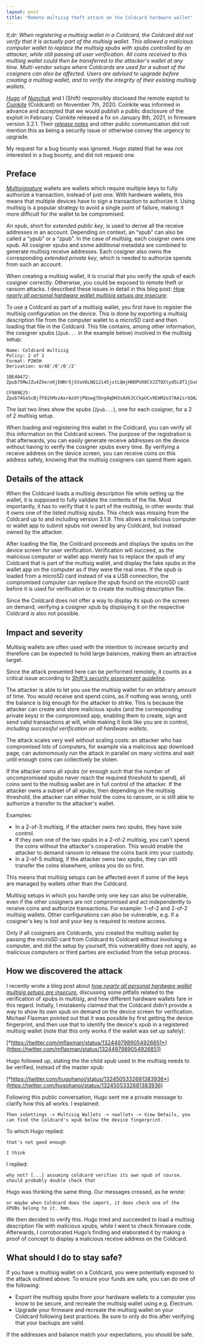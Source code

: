 ```yaml
---
layout: post
title: "Remote multisig theft attack on the Coldcard hardware wallet"
---
```


*tl;dr: When registering a multisig wallet in a Coldcard, the Coldcard did not verify that it is actually part of the multisig wallet. This allowed a malicious computer wallet to replace the multisig xpubs with xpubs controlled by an attacker, while still passing all user verification. All coins received to this multisig wallet could then be transferred to the attacker's wallet at any time. Multi-vendor setups where Coldcards are used for a subset of the cosigners can also be affected. Users are advised to upgrade before creating a multisig wallet, and to verify the integrity of their existing multisig wallets.*

[*Hugo*](https://twitter.com/hugohanoi) of [*Nunchuk*](https://nunchuk.io/) and I (Shift) responsibly disclosed the remote exploit to [*Coinkite*](https://coinkite.com/) (Coldcard) on November 7th, 2020. Coinkite was informed in advance and accepted that we would publish a public disclosure of the exploit in February. Coinkite released a fix on January 8th, 2021, in firmware version 3.2.1. Their [*release notes*](https://blog.coinkite.com/version-3.2.2-released/) and other public communication did not mention this as being a security issue or otherwise convey the urgency to upgrade.

My request for a bug bounty was ignored. Hugo stated that he was not interested in a bug bounty, and did not request one.

## Preface

[*Multisignature*](https://en.bitcoin.it/wiki/Multisignature) wallets are wallets which require multiple keys to fully authorize a transaction, instead of just one. With hardware wallets, this means that multiple devices have to sign a transaction to authorize it. Using multisig is a popular strategy to avoid a single point of failure, making it more difficult for the wallet to be compromised.

An xpub, short for *extended public key*, is used to derive all the receive addresses in an account. Depending on context, an “xpub” can also be called a “ypub” or a “zpub”. In the case of multisig, each cosigner owns one xpub. All cosigner xpubs and some additional metadata are combined to generate multisig receive addresses. Each cosigner also owns the corresponding *extended private key*, which is needed to authorize spends from such an account.

When creating a multisig wallet, it is crucial that you verify the xpub of each cosigner correctly. Otherwise, you could be exposed to remote theft or ransom attacks. I described these issues in detail in this blog post: [*How nearly all personal hardware wallet multisig setups are insecure*](https://shiftcrypto.ch/blog/how-nearly-all-personal-hardware-wallet-multisig-setups-are-insecure/).

To use a Coldcard as part of a multisig wallet, you first have to register the multisig configuration on the device. This is done by exporting a multisig description file from the computer wallet to a microSD card and then loading that file in the Coldcard. This file contains, among other information, the cosigner xpubs (`Zpub...` in the example below) involved in the multisig setup:

```
Name: Coldcard multisig
Policy: 2 of 2
Format: P2WSH
Derivation: m/48'/0'/0'/2'

1BE40472: Zpub75MwJZu4ZXeroKjEWHr5jSVaV6LNQ12i45jstLQmjHHDPUX8CVJZTQXtyd5L8T1jGvFVyUvG4wvc33UvknGzGime9BzNKtkFLQq78HkjKtf

CF989E25: Zpub74GaScBjfF8ihMxzAxrAzUYjPQowg7Dng4qDH3sAXk3CCkpUCv9EmM2o37AA1srGQAZZQPWyy9p6ywMKeRazESo2keVubGXAbG39JYXZeiY
```

The last two lines show the xpubs (`Zpub...`), one for each cosigner, for a 2 of 2 multisig setup.

When loading and registering this wallet in the Coldcard, you can verify all this information on the Coldcard screen. The purpose of the registration is that afterwards, you can easily generate receive addresses on the device without having to verify the cosigner xpubs every time. By verifying a receive address on the device screen, you can receive coins on this address safely, knowing that the multisig cosigners can spend them again.

## Details of the attack

When the Coldcard loads a multisig description file while setting up the wallet, it is supposed to fully validate the contents of the file. Most importantly, it has to verify that it is part of the multisig, in other words: that it owns one of the listed multisig xpubs. This check was missing from the Coldcard up to and including version 3.1.9. This allows a malicious computer or wallet app to submit xpubs not owned by any Coldcard, but instead owned by the attacker.

After loading the file, the Coldcard proceeds and displays the xpubs on the device screen for user verification. Verification will succeed, as the malicious computer or wallet app merely has to replace the xpub of any Coldcard that is part of the multisig wallet, and display the fake xpubs in the wallet app on the computer as if they were the real ones. If the xpub is loaded from a microSD card instead of via a USB connection, the compromised computer can replace the xpub found on the microSD card before it is used for verification or to create the multisig description file.

Since the Coldcard does not offer a way to display its xpub on the screen on demand, verifying a cosigner xpub by displaying it on the respective Coldcard is also not possible.

## Impact and severity

Multisig wallets are often used with the intention to increase security and therefore can be expected to hold large balances, making them an attractive target.

Since the attack presented here can be performed remotely, it counts as a critical issue according to [*Shift's security assessment guideline*](https://shiftcrypto.ch/blog/how-we-do-security-assessments/).

The attacker is able to let you use the multisig wallet for an arbitrary amount of time. You would receive and spend coins, as if nothing was wrong, until the balance is big enough for the attacker to strike. This is because the attacker can create and store malicious xpubs (and the corresponding private keys) in the compromised app, enabling them to create, sign and send valid transactions at will, while making it look like you are in control, *including successful verification on all hardware wallets*.

The attack scales very well without scaling costs: an attacker who has compromised lots of computers, for example via a malicious app download page, can autonomously run the attack in parallel on many victims and wait until enough coins can collectively be stolen.

If the attacker owns all xpubs (or enough such that the number of uncompromised xpubs never reach the required threshold to spend), all coins sent to the multisig wallet are in full control of the attacker. If the attacker owns a subset of all xpubs, then depending on the multisig threshold, the attacker can either hold the coins to ransom, or is still able to authorize a transfer to the attacker's wallet.

Examples:

- In a 2-of-3 multisig, if the attacker owns two xpubs, they have sole control.
- If they own one of the two xpubs in a 2-of-2 multisig, you can't spend the coins without the attacker's cooperation. This would enable the attacker to demand ransom to release the coins back into your custody.
- In a 2-of-5 multisig, if the attacker owns two xpubs, they can still transfer the coins elsewhere, unless you do so first.

This means that multisig setups can be affected even if some of the keys are managed by wallets other than the Coldcard.

Multisig setups in which you handle only one key can also be vulnerable, even if the other cosigners are not compromised and act independently to receive coins and authorize transactions. For example: 1-of-2 and 2-of-2 multisig wallets. Other configurations can also be vulnerable, e.g. if a cosigner's key is lost and your key is required to restore access.

Only if all cosigners are Coldcards, you created the multisig wallet by passing the microSD card from Coldcard to Coldcard without involving a computer, and did the setup by yourself, this vulnerability does not apply, as malicious computers or third parties are excluded from the setup process.

## How we discovered the attack

I recently wrote a blog post about [*how nearly all personal hardware wallet multisig setups are insecure*](https://shiftcrypto.ch/blog/how-nearly-all-personal-hardware-wallet-multisig-setups-are-insecure/), discussing some pitfalls related to the verification of xpubs in multisig, and how different hardware wallets fare in this regard. Initially, I mistakenly claimed that the Coldcard didn't provide a way to show its own xpub on demand on the device screen for verification. Michael Flaxman pointed out that it was possible by first getting the device fingerprint, and then use that to identify the device's xpub in a registered multisig wallet (note that this only works if the wallet was set up safely):

[*https://twitter.com/mflaxman/status/1324497989054926851*](https://twitter.com/mflaxman/status/1324497989054926851)

Hugo followed up, stating the the child xpub used in the multisig needs to be verified, instead of the master xpub:

[*https://twitter.com/hugohanoi/status/1324505332681383936*](https://twitter.com/hugohanoi/status/1324505332681383936)

Following this public conversation, Hugo sent me a private message to clarify how this all works. I explained:

```
Then inSettings -> Multisig Wallets -> <wallet> -> View Details, you
can find the Coldcard's xpub below the device fingerprint.
```

To which Hugo replied:

```
that's not good enough

I think
```

I replied:

```
why not? [...] assuming coldcard verifies its own xpub of course.
should probably double check that
```

Hugo was thinking the same thing. Our messages crossed, as he wrote:

```
or maybe when Coldcard does the import, it does check one of the
XPUBs belong to it. hmm.
```

We then decided to verify this. Hugo tried and succeeded to load a multisig description file with malicious xpubs, while I went to check firmware code. Afterwards, I corroborated Hugo’s finding and elaborated it by making a proof of concept to display a malicious receive address on the Coldcard.

## What should I do to stay safe?

If you have a multisig wallet on a Coldcard, you were potentially exposed to the attack outlined above. To ensure your funds are safe, you can do one of the following:

- Export the multisig xpubs from your hardware wallets to a computer you know to be secure, and recreate the multisig wallet using e.g. Electrum.
- Upgrade your firmware and recreate the multisig wallet on your Coldcard following best practices. Be sure to only do this after verifying that your backups are valid.

If the addresses and balance match your expectations, you should be safe.
